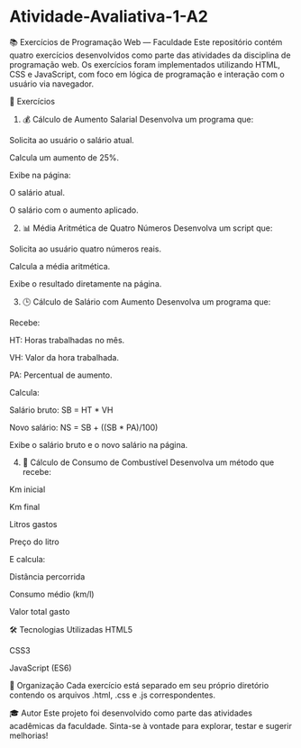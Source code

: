 ﻿# Atividade-Avaliativa-1-A2

📚 Exercícios de Programação Web — Faculdade
Este repositório contém quatro exercícios desenvolvidos como parte das atividades da disciplina de programação web. Os exercícios foram implementados utilizando HTML, CSS e JavaScript, com foco em lógica de programação e interação com o usuário via navegador.

🧠 Exercícios
1. 💰 Cálculo de Aumento Salarial
Desenvolva um programa que:

Solicita ao usuário o salário atual.

Calcula um aumento de 25%.

Exibe na página:

O salário atual.

O salário com o aumento aplicado.

2. 📊 Média Aritmética de Quatro Números
Desenvolva um script que:

Solicita ao usuário quatro números reais.

Calcula a média aritmética.

Exibe o resultado diretamente na página.

3. 🕒 Cálculo de Salário com Aumento
Desenvolva um programa que:

Recebe:

HT: Horas trabalhadas no mês.

VH: Valor da hora trabalhada.

PA: Percentual de aumento.

Calcula:

Salário bruto: SB = HT * VH

Novo salário: NS = SB + ((SB * PA)/100)

Exibe o salário bruto e o novo salário na página.

4. 🚗 Cálculo de Consumo de Combustível
Desenvolva um método que recebe:

Km inicial

Km final

Litros gastos

Preço do litro

E calcula:

Distância percorrida

Consumo médio (km/l)

Valor total gasto

🛠 Tecnologias Utilizadas
HTML5

CSS3

JavaScript (ES6)

📁 Organização
Cada exercício está separado em seu próprio diretório contendo os arquivos .html, .css e .js correspondentes.

🎓 Autor
Este projeto foi desenvolvido como parte das atividades acadêmicas da faculdade. Sinta-se à vontade para explorar, testar e sugerir melhorias!
